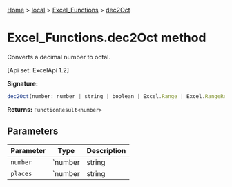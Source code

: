 [Home](./index) &gt; [local](local.md) &gt; [Excel\_Functions](local.excel_functions.md) &gt; [dec2Oct](local.excel_functions.dec2oct.md)

# Excel\_Functions.dec2Oct method

Converts a decimal number to octal. 

 \[Api set: ExcelApi 1.2\]

**Signature:**
```javascript
dec2Oct(number: number | string | boolean | Excel.Range | Excel.RangeReference | Excel.FunctionResult<any>, places?: number | string | boolean | Excel.Range | Excel.RangeReference | Excel.FunctionResult<any>): FunctionResult<number>;
```
**Returns:** `FunctionResult<number>`

## Parameters

|  Parameter | Type | Description |
|  --- | --- | --- |
|  `number` | `number | string | boolean | Excel.Range | Excel.RangeReference | Excel.FunctionResult<any>` |  |
|  `places` | `number | string | boolean | Excel.Range | Excel.RangeReference | Excel.FunctionResult<any>` |  |

